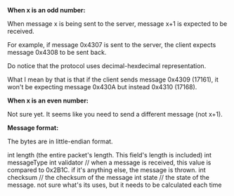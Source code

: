 **When x is an odd number:** 

When message x is being sent to the server, message x+1 is expected to be received.

For example, if message 0x4307 is sent to the server, the client expects message 0x4308 to be sent back.

Do notice that the protocol uses decimal-hexdecimal representation.

What I mean by that is that if the client sends message 0x4309 (17161), it won't be expecting message 0x430A but instead 0x4310 (17168).

**When x is an even number:**

Not sure yet. It seems like you need to send a different message (not x+1).

**Message format:**

The bytes are in little-endian format.

int length (the entire packet's length. This field's length is included)
int messageType
int validator // when a message is received, this value is compared to 0x2B1C. if it's anything else, the message is thrown.
int checksum // the checksum of the message
int state // the state of the message. not sure what's its uses, but it needs to be calculated each time
